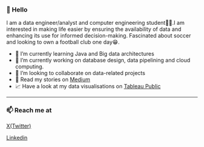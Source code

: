 
### 👋 Hello
I am a data engineer/analyst and computer engineering student👨‍💻.I am interested in making life easier by ensuring the availability of data and enhancing its use for informed decision-making. Fascinated about soccer and looking to own a football club one day😁.

- 🌱 I’m currently learning Java and Big data architectures
- 🔭 I’m currently working on database design, data pipelining and cloud computing.
- 💞️ I’m looking to collaborate on data-related projects
- 💬 Read my stories on [Medium](https://medium.com/@abasifrekenkanang)
- 📈 Have a look at my data visualisations on [Tableau Public](https://public.tableau.com/app/profile/abasifreke.nkanang/vizzes)

<hr />


### 📫 Reach me at 
[X(Twitter)](https://twitter.com/A_Nkanang)

[Linkedin](https://linkedin.com/in/abasifreke-nkanang)
